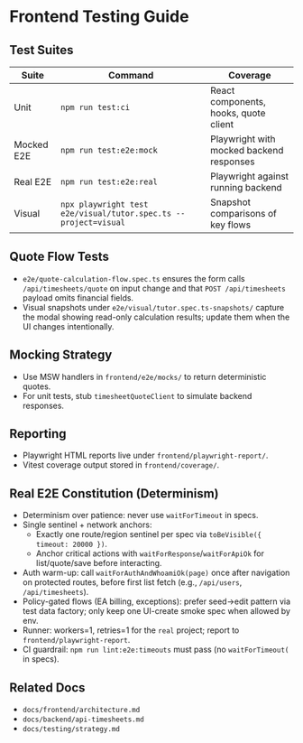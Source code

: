 # Frontend Testing Guide

## Test Suites
| Suite | Command | Coverage |
|-------|---------|----------|
| Unit | `npm run test:ci` | React components, hooks, quote client |
| Mocked E2E | `npm run test:e2e:mock` | Playwright with mocked backend responses |
| Real E2E | `npm run test:e2e:real` | Playwright against running backend |
| Visual | `npx playwright test e2e/visual/tutor.spec.ts --project=visual` | Snapshot comparisons of key flows |

## Quote Flow Tests
- `e2e/quote-calculation-flow.spec.ts` ensures the form calls `/api/timesheets/quote` on input change and that `POST /api/timesheets` payload omits financial fields.
- Visual snapshots under `e2e/visual/tutor.spec.ts-snapshots/` capture the modal showing read-only calculation results; update them when the UI changes intentionally.

## Mocking Strategy
- Use MSW handlers in `frontend/e2e/mocks/` to return deterministic quotes.
- For unit tests, stub `timesheetQuoteClient` to simulate backend responses.

## Reporting
- Playwright HTML reports live under `frontend/playwright-report/`.
- Vitest coverage output stored in `frontend/coverage/`.

## Real E2E Constitution (Determinism)

- Determinism over patience: never use `waitForTimeout` in specs.
- Single sentinel + network anchors:
  - Exactly one route/region sentinel per spec via `toBeVisible({ timeout: 20000 })`.
  - Anchor critical actions with `waitForResponse`/`waitForApiOk` for list/quote/save before interacting.
- Auth warm-up: call `waitForAuthAndWhoamiOk(page)` once after navigation on protected routes, before first list fetch (e.g., `/api/users`, `/api/timesheets`).
- Policy-gated flows (EA billing, exceptions): prefer seed→edit pattern via test data factory; only keep one UI-create smoke spec when allowed by env.
- Runner: workers=1, retries=1 for the `real` project; report to `frontend/playwright-report`.
- CI guardrail: `npm run lint:e2e:timeouts` must pass (no `waitForTimeout(` in specs).

## Related Docs
- `docs/frontend/architecture.md`
- `docs/backend/api-timesheets.md`
- `docs/testing/strategy.md`

